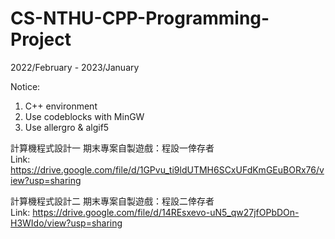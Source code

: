 # CS-NTHU-CPP-Programming-Project

2022/February - 2023/January

Notice:
1. C++ environment
2. Use codeblocks with MinGW
3. Use allergro & algif5

計算機程式設計一 期末專案自製遊戲：程設一倖存者  
Link:
https://drive.google.com/file/d/1GPvu_ti9ldUTMH6SCxUFdKmGEuBORx76/view?usp=sharing

計算機程式設計二 期末專案自製遊戲：程設二倖存者  
Link:
https://drive.google.com/file/d/14REsxevo-uN5_qw27jfOPbDOn-H3WIdo/view?usp=sharing
